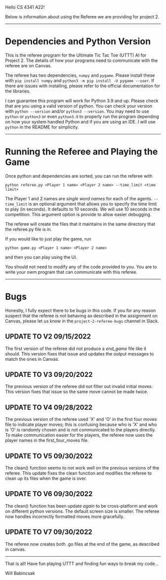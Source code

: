Hello CS 4341 A22!

Below is information about using the Referee we are providing for project 2.
_________________________________________________________________________________

# Dependencies and Python Version

This is the referee program for the Ultimate Tic Tac Toe (UTTT) AI for Project 2. 
The details of how your programs need to communicate with the referee are on Canvas.

The referee has two dependencies, `numpy` and `pygame`. Please install these with 
`pip install numpy` and `python3 -m pip install -U pygame --user`. 
If there are issues with installing, please refer to
the official documentation for the libraries.

I can guarantee this program will work for Python 3.9 and up. 
Please check that are you using a valid version of python.
You can check your version with `python --version` and/or `python3 --version`.
You may need to use `python` or `python3` or even `python3.9` 
to properly run the program depending on how your system handled Python and if you are using an IDE.
I will use `python` in the README for simplicity.

___________________________________________________________________

# Running the Referee and Playing the Game

Once python and dependencies are sorted, you can run the referee with 

`python referee.py <Player 1 name> <Player 2 name> --time_limit <time limit>`

The Player 1 and 2 names are *single word names* for each of the agents.
`--time_limit` is an optional argument that allows you to specify the time limit to play (in seconds).
It defaults to 10 seconds. We will use 10 seconds in the competition. 
This argument option is provide to allow easier debugging.

The referee will create the files that it maintains in the same directory that the referee.py file is in.

If you would like to just play the game, run

`python game.py <Player 1 name> <Player 2 name>`

and then you can play using the UI.

You should not need to modify any of the code provided to you. 
You are to write your owm program that can communicate with this referee.

_________________________________________________________________________

# Bugs

Honestly, I fully expect there to be bugs in this code. If you for any reason suspect that 
the referee is not behaving as described in the assignment on Canvas, please let us know in
the `project-2-referee-bugs` channel in Slack. 

## UPDATE TO V2 09/15/2022

The first version of the referee did not produce a *end_game* file like it should.
This version fixes that issue and updates the output messages to match the ones in Canvas.

## UPDATE TO V3 09/20/2022

The previous version of the referee did not filter out invalid initial moves.
This version fixes that issue so the same move cannot be made twice.

## UPDATE TO V4 09/28/2022

The previous version of the referee used 'X' and 'O' in the first four moves
file to indicate player moves; this is confusing because who is 'X' and who is
'O' is randomly chosen and is
not communicated to the players directly. To make communication easier for the
players, the referee now uses the player names in the first_four_moves file.

## UPDATE TO V5 09/30/2022

The clean() function seems to not work well on the previous versions of the referee. 
This update fixes the clean function and modifies the referee to clean up its files when the game is over.

## UPDATE TO V6 09/30/2022

The clean() function has been update _again_ to be cross-platform and work on different python versions.
The default screen size is smaller.
The referee now handles incorrectly formatted moves more gracefully.

## UPDATE TO V7 09/30/2022

The referee now creates both .go files at the end of the game, as described in canvas.

_________________________________________________________________________

That is all! Have fun playing UTTT and finding fun ways to break my code...

Will Babincsak
